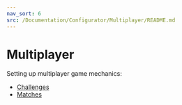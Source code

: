 ```yaml
---
nav_sort: 6
src: /Documentation/Configurator/Multiplayer/README.md
---
```


# Multiplayer

Setting up multiplayer game mechanics:
* [Challenges](/Documentation/Configurator/Multiplayer/Challenges.md)
* [Matches](/Documentation/Configurator/Multiplayer/Matches.md)
